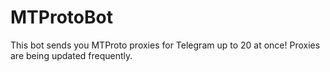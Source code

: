 # MTProtoBot
This bot sends you MTProto proxies for Telegram up to 20 at once! Proxies are being updated frequently.
